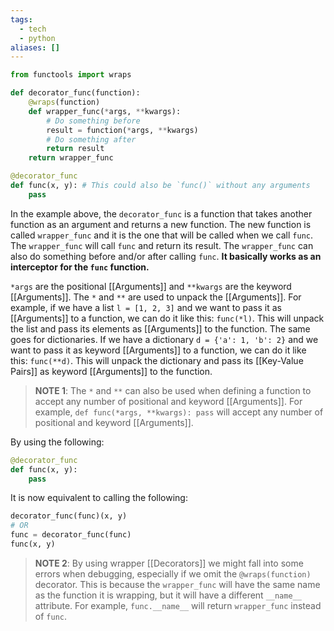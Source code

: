```yaml
---
tags:
  - tech
  - python
aliases: []
---
```

```python
from functools import wraps

def decorator_func(function):
    @wraps(function)
    def wrapper_func(*args, **kwargs):
        # Do something before
        result = function(*args, **kwargs)
        # Do something after
        return result
    return wrapper_func

@decorator_func
def func(x, y): # This could also be `func()` without any arguments
    pass
```

In the example above, the `decorator_func` is a function that takes another function as an argument and returns a new function. The new function is called `wrapper_func` and it is the one that will be called when we call `func`. The `wrapper_func` will call `func` and return its result. The `wrapper_func` can also do something before and/or after calling `func`. **It basically works as an interceptor for the `func` function.**

`*args` are the positional [[Arguments]] and `**kwargs` are the keyword [[Arguments]]. The `*` and `**` are used to unpack the [[Arguments]]. For example, if we have a list `l = [1, 2, 3]` and we want to pass it as [[Arguments]] to a function, we can do it like this: `func(*l)`. This will unpack the list and pass its elements as [[Arguments]] to the function. The same goes for dictionaries. If we have a dictionary `d = {'a': 1, 'b': 2}` and we want to pass it as keyword [[Arguments]] to a function, we can do it like this: `func(**d)`. This will unpack the dictionary and pass its [[Key-Value Pairs]] as keyword [[Arguments]] to the function.

> **NOTE 1**: The `*` and `**` can also be used when defining a function to accept any number of positional and keyword [[Arguments]]. For example, `def func(*args, **kwargs): pass` will accept any number of positional and keyword [[Arguments]].

By using the following:
```python
@decorator_func
def func(x, y):
    pass
```

It is now equivalent to calling the following:
```python
decorator_func(func)(x, y)
# OR
func = decorator_func(func)
func(x, y)
```

> **NOTE 2**: By using wrapper [[Decorators]] we might fall into some errors when debugging, especially if we omit the `@wraps(function)` decorator. 
> This is because the `wrapper_func` will have the same name as the function it is wrapping, but it will have a different `__name__` attribute. 
> For example, `func.__name__` will return `wrapper_func` instead of `func`.